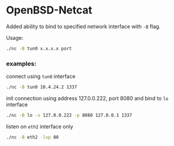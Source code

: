 # OpenBSD-Netcat

Added ability to bind to specified network interface with `-B` flag.

Usage:
```bash
./nc -B tun0 x.x.x.x port
```

### examples:

connect using `tun0` interface
```bash
./nc -B tun0 10.4.24.2 1337
```

init connection using address 127.0.0.222, port 8080 and bind to `lo` interface
```bash
./nc -B lo -s 127.0.0.222 -p 8080 127.0.0.1 1337
```

listen on `eth2` interface only
```bash
./nc -B eth2 -lvp 80
```
